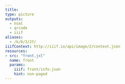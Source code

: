 ```yaml
---
title:
type: picture
outputs:
  - html
  - qrcode
  - iiif
aliases:
  - /k/6/3/2f/
iiifContext: http://iiif.io/api/image/2/context.json
resources:
- src: "front.jxl"
  name: front
  params:
    iiif: front/info.json
    hint: non-paged
---
```

